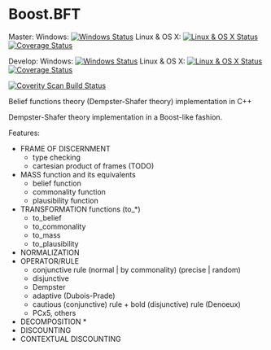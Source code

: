 Boost.BFT
======

Master:
Windows: [![Windows Status](http://img.shields.io/appveyor/ci/mkurdej/bft.svg?branch=master)](https://ci.appveyor.com/project/mkurdej/bft)
Linux & OS X: [![Linux & OS X Status](https://travis-ci.org/mkurdej/bft.svg?branch=master)](https://travis-ci.org/mkurdej/bft)
[![Coverage Status](https://coveralls.io/repos/mkurdej/bft/badge.png?branch=master)](https://coveralls.io/r/mkurdej/bft?branch=master)

Develop:
Windows: [![Windows Status](http://img.shields.io/appveyor/ci/mkurdej/bft.svg?branch=develop)](https://ci.appveyor.com/project/mkurdej/bft)
Linux & OS X: [![Linux & OS X Status](https://travis-ci.org/mkurdej/bft.svg?branch=develop)](https://travis-ci.org/mkurdej/bft)
[![Coverage Status](https://coveralls.io/repos/mkurdej/bft/badge.png?branch=develop)](https://coveralls.io/r/mkurdej/bft?branch=develop)

<a href="https://scan.coverity.com/projects/5692">
  <img alt="Coverity Scan Build Status"
       src="https://scan.coverity.com/projects/5692/badge.svg"/>
</a>

Belief functions theory (Dempster-Shafer theory) implementation in C++

Dempster-Shafer theory implementation in a Boost-like fashion.

Features:
* FRAME OF DISCERNMENT
    * type checking
    * cartesian product of frames (TODO)
* MASS function and its equivalents
    * belief function
    * commonality function
    * plausibility function
* TRANSFORMATION functions (to_*)
    * to_belief
    * to_commonality
    * to_mass
    * to_plausibility
* NORMALIZATION
* OPERATOR/RULE
    * conjunctive rule (normal | by commonality) (precise | random)
    * disjunctive
    * Dempster
    * adaptive (Dubois-Prade)
    * cautious (conjunctive) rule + bold (disjunctive) rule (Denoeux)
    * PCx5, others
* DECOMPOSITION
    * 
* DISCOUNTING
* CONTEXTUAL DISCOUNTING
